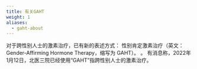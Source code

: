 ```yaml
---
title: 有关GAHT
weight: 1
aliases:
  - gaht-about
---
```


对于跨性别人士的激素治疗，已有新的表述方式：
性别肯定激素治疗（英文：Gender-Affirming Hormone Therapy，缩写为 GAHT）。
。
有消息称，2022年1月12日，北医三院已经使用“GAHT”指跨性别人士的激素治疗。
